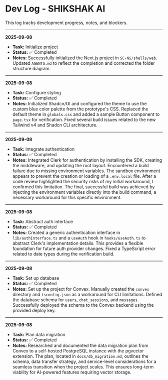 # Dev Log - SHIKSHAK AI

This log tracks development progress, notes, and blockers.

---

**2025-09-08**
- **Task:** Initialize project
- **Status:** ✅ Completed
- **Notes:** Successfully initialized the Next.js project in `SC-NS/shells/web`. Updated `AGENTS.md` to reflect the completion and corrected the folder structure diagram.

---

**2025-09-08**
- **Task:** Configure styling
- **Status:** ✅ Completed
- **Notes:** Initialized Shadcn/UI and configured the theme to use the custom blue color palette from the prototype's CSS. Replaced the default theme in `globals.css` and added a sample Button component to `page.tsx` for verification. Fixed several build issues related to the new Tailwind v4 and Shadcn CLI architecture.

---

**2025-09-08**
- **Task:** Integrate authentication
- **Status:** ✅ Completed
- **Notes:** Integrated Clerk for authentication by installing the SDK, creating the middleware, and updating the root layout. Encountered a build failure due to missing environment variables. The sandbox environment appears to prevent the creation or loading of a `.env.local` file. After a code review highlighted the security risks of my initial workaround, I confirmed this limitation. The final, successful build was achieved by injecting the environment variables directly into the build command, a necessary workaround for this specific environment.

---

**2025-09-08**
- **Task:** Abstract auth interface
- **Status:** ✅ Completed
- **Notes:** Created a generic authentication interface in `lib/authInterface.ts` and a `useAuth` hook in `hooks/useAuth.ts` to abstract Clerk's implementation details. This provides a flexible foundation for future auth provider changes. Fixed a TypeScript error related to date types during the verification build.

---

**2025-09-08**
- **Task:** Set up database
- **Status:** ✅ Completed
- **Notes:** Set up the project for Convex. Manually created the `convex` directory and `tsconfig.json` as a workaround for CLI limitations. Defined the database schema for `users`, `chat_sessions`, and `messages`. Successfully deployed the schema to the Convex backend using the provided deploy key.

---

**2025-09-08**
- **Task:** Plan data migration
- **Status:** ✅ Completed
- **Notes:** Researched and documented the data migration plan from Convex to a self-hosted PostgreSQL instance with the pgvector extension. The plan, located in `docs/db_migration.md`, outlines the schema, data transfer strategy, and service-level considerations for a seamless transition when the project scales. This ensures long-term viability for AI-powered features requiring vector storage.
